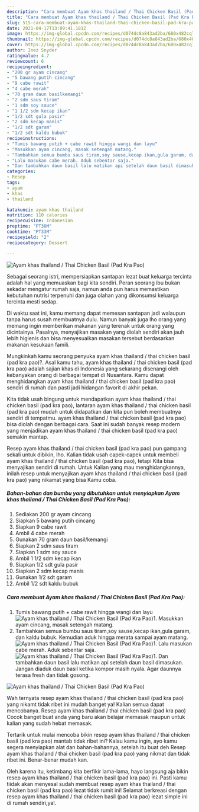 ```yaml
---
description: "Cara membuat Ayam khas thailand / Thai Chicken Basil (Pad Kra Pao) yang lezat Untuk Jualan"
title: "Cara membuat Ayam khas thailand / Thai Chicken Basil (Pad Kra Pao) yang lezat Untuk Jualan"
slug: 515-cara-membuat-ayam-khas-thailand-thai-chicken-basil-pad-kra-pao-yang-lezat-untuk-jualan
date: 2021-04-17T13:09:41.181Z
image: https://img-global.cpcdn.com/recipes/d074dc8a843ad2ba/680x482cq70/ayam-khas-thailand-thai-chicken-basil-pad-kra-pao-foto-resep-utama.jpg
thumbnail: https://img-global.cpcdn.com/recipes/d074dc8a843ad2ba/680x482cq70/ayam-khas-thailand-thai-chicken-basil-pad-kra-pao-foto-resep-utama.jpg
cover: https://img-global.cpcdn.com/recipes/d074dc8a843ad2ba/680x482cq70/ayam-khas-thailand-thai-chicken-basil-pad-kra-pao-foto-resep-utama.jpg
author: Inez Snyder
ratingvalue: 4.7
reviewcount: 6
recipeingredient:
- "200 gr ayam cincang"
- "5 bawang putih cincang"
- "9 cabe rawit"
- "4 cabe merah"
- "70 gram daun basilkemangi"
- "2 sdm saus tiram"
- "1 sdm soy sauce"
- "1 1/2 sdm kecap ikan"
- "1/2 sdt gula pasir"
- "2 sdm kecap manis"
- "1/2 sdt garam"
- "1/2 sdt kaldu bubuk"
recipeinstructions:
- "Tumis bawang putih + cabe rawit hingga wangi dan layu"
- "Masukkan ayam cincang, masak setengah matang."
- "Tambahkan semua bumbu saus tiram,soy sause,kecap ikan,gula garam, dan kaldu bubuk. Kemudian aduk hingga merata sampai ayam matang."
- "Lalu masukan cabe merah. Aduk sebentar saja."
- "Dan tambahkan daun basil lalu matikan api setelah daun basil dimasukan. Jangan diaduk daun basil ketika kompor masih nyala. Agar daunnya terasa fresh dan tidak gosong."
categories:
- Resep
tags:
- ayam
- khas
- thailand

katakunci: ayam khas thailand 
nutrition: 110 calories
recipecuisine: Indonesian
preptime: "PT30M"
cooktime: "PT33M"
recipeyield: "2"
recipecategory: Dessert

---
```



![Ayam khas thailand / Thai Chicken Basil (Pad Kra Pao)](https://img-global.cpcdn.com/recipes/d074dc8a843ad2ba/680x482cq70/ayam-khas-thailand-thai-chicken-basil-pad-kra-pao-foto-resep-utama.jpg)

Sebagai seorang istri, mempersiapkan santapan lezat buat keluarga tercinta adalah hal yang memuaskan bagi kita sendiri. Peran seorang ibu bukan sekadar mengatur rumah saja, namun anda pun harus memastikan kebutuhan nutrisi terpenuhi dan juga olahan yang dikonsumsi keluarga tercinta mesti sedap.

Di waktu  saat ini, kamu memang dapat memesan santapan jadi walaupun tanpa harus susah membuatnya dulu. Namun banyak juga lho orang yang memang ingin memberikan makanan yang terenak untuk orang yang dicintainya. Pasalnya, menyajikan masakan yang diolah sendiri akan jauh lebih higienis dan bisa menyesuaikan masakan tersebut berdasarkan makanan kesukaan famili. 



Mungkinkah kamu seorang penyuka ayam khas thailand / thai chicken basil (pad kra pao)?. Asal kamu tahu, ayam khas thailand / thai chicken basil (pad kra pao) adalah sajian khas di Indonesia yang sekarang disenangi oleh kebanyakan orang di berbagai tempat di Nusantara. Kamu dapat menghidangkan ayam khas thailand / thai chicken basil (pad kra pao) sendiri di rumah dan pasti jadi hidangan favorit di akhir pekan.

Kita tidak usah bingung untuk mendapatkan ayam khas thailand / thai chicken basil (pad kra pao), lantaran ayam khas thailand / thai chicken basil (pad kra pao) mudah untuk didapatkan dan kita pun boleh membuatnya sendiri di tempatmu. ayam khas thailand / thai chicken basil (pad kra pao) bisa diolah dengan berbagai cara. Saat ini sudah banyak resep modern yang menjadikan ayam khas thailand / thai chicken basil (pad kra pao) semakin mantap.

Resep ayam khas thailand / thai chicken basil (pad kra pao) pun gampang sekali untuk dibikin, lho. Kalian tidak usah capek-capek untuk membeli ayam khas thailand / thai chicken basil (pad kra pao), tetapi Kita bisa menyajikan sendiri di rumah. Untuk Kalian yang mau menghidangkannya, inilah resep untuk menyajikan ayam khas thailand / thai chicken basil (pad kra pao) yang nikamat yang bisa Kamu coba.

<!--inarticleads1-->

##### Bahan-bahan dan bumbu yang dibutuhkan untuk menyiapkan Ayam khas thailand / Thai Chicken Basil (Pad Kra Pao):

1. Sediakan 200 gr ayam cincang
1. Siapkan 5 bawang putih cincang
1. Siapkan 9 cabe rawit
1. Ambil 4 cabe merah
1. Gunakan 70 gram daun basil/kemangi
1. Siapkan 2 sdm saus tiram
1. Siapkan 1 sdm soy sauce
1. Ambil 1 1/2 sdm kecap ikan
1. Siapkan 1/2 sdt gula pasir
1. Siapkan 2 sdm kecap manis
1. Gunakan 1/2 sdt garam
1. Ambil 1/2 sdt kaldu bubuk




<!--inarticleads2-->

##### Cara membuat Ayam khas thailand / Thai Chicken Basil (Pad Kra Pao):

1. Tumis bawang putih + cabe rawit hingga wangi dan layu
<img src="//assets-global.cpcdn.com/assets/icons/button_play-2c75c40dde080a61004c1f40b05d8f140eaff45d7e9e6481dc71c63d2e7c4909.png" alt="Ayam khas thailand / Thai Chicken Basil (Pad Kra Pao)">1. Masukkan ayam cincang, masak setengah matang.
1. Tambahkan semua bumbu saus tiram,soy sause,kecap ikan,gula garam, dan kaldu bubuk. Kemudian aduk hingga merata sampai ayam matang.
<img src="//assets-global.cpcdn.com/assets/icons/button_play-2c75c40dde080a61004c1f40b05d8f140eaff45d7e9e6481dc71c63d2e7c4909.png" alt="Ayam khas thailand / Thai Chicken Basil (Pad Kra Pao)">1. Lalu masukan cabe merah. Aduk sebentar saja.
<img src="//assets-global.cpcdn.com/assets/icons/button_play-2c75c40dde080a61004c1f40b05d8f140eaff45d7e9e6481dc71c63d2e7c4909.png" alt="Ayam khas thailand / Thai Chicken Basil (Pad Kra Pao)">1. Dan tambahkan daun basil lalu matikan api setelah daun basil dimasukan. Jangan diaduk daun basil ketika kompor masih nyala. Agar daunnya terasa fresh dan tidak gosong.
<img src="//assets-global.cpcdn.com/assets/icons/button_play-2c75c40dde080a61004c1f40b05d8f140eaff45d7e9e6481dc71c63d2e7c4909.png" alt="Ayam khas thailand / Thai Chicken Basil (Pad Kra Pao)">



Wah ternyata resep ayam khas thailand / thai chicken basil (pad kra pao) yang nikamt tidak ribet ini mudah banget ya! Kalian semua dapat mencobanya. Resep ayam khas thailand / thai chicken basil (pad kra pao) Cocok banget buat anda yang baru akan belajar memasak maupun untuk kalian yang sudah hebat memasak.

Tertarik untuk mulai mencoba bikin resep ayam khas thailand / thai chicken basil (pad kra pao) mantab tidak ribet ini? Kalau kamu ingin, ayo kamu segera menyiapkan alat dan bahan-bahannya, setelah itu buat deh Resep ayam khas thailand / thai chicken basil (pad kra pao) yang nikmat dan tidak ribet ini. Benar-benar mudah kan. 

Oleh karena itu, ketimbang kita berfikir lama-lama, hayo langsung aja bikin resep ayam khas thailand / thai chicken basil (pad kra pao) ini. Pasti kamu tiidak akan menyesal sudah membuat resep ayam khas thailand / thai chicken basil (pad kra pao) lezat tidak rumit ini! Selamat berkreasi dengan resep ayam khas thailand / thai chicken basil (pad kra pao) lezat simple ini di rumah sendiri,ya!.

